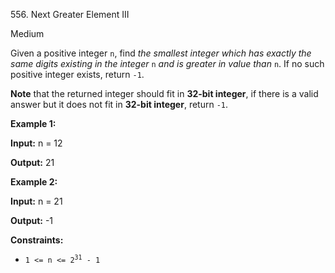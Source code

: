 ﻿556\. Next Greater Element III

Medium

Given a positive integer `n`, find _the smallest integer which has exactly the same digits existing in the integer_ `n` _and is greater in value than_ `n`. If no such positive integer exists, return `-1`.

**Note** that the returned integer should fit in **32-bit integer**, if there is a valid answer but it does not fit in **32-bit integer**, return `-1`.

**Example 1:**

**Input:** n = 12

**Output:** 21 

**Example 2:**

**Input:** n = 21

**Output:** -1 

**Constraints:**

*   <code>1 <= n <= 2<sup>31</sup> - 1</code>